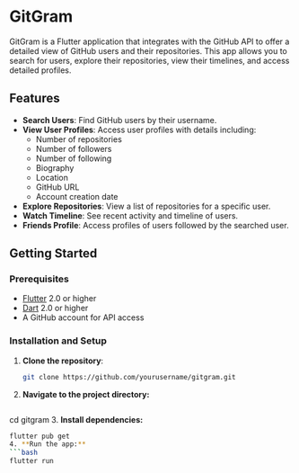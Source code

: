 # GitGram

GitGram is a Flutter application that integrates with the GitHub API to offer a detailed view of GitHub users and their repositories. This app allows you to search for users, explore their repositories, view their timelines, and access detailed profiles.

## Features

- **Search Users**: Find GitHub users by their username.
- **View User Profiles**: Access user profiles with details including:
  - Number of repositories
  - Number of followers
  - Number of following
  - Biography
  - Location
  - GitHub URL
  - Account creation date
- **Explore Repositories**: View a list of repositories for a specific user.
- **Watch Timeline**: See recent activity and timeline of users.
- **Friends Profile**: Access profiles of users followed by the searched user.

## Getting Started

### Prerequisites

- [Flutter](https://flutter.dev/docs/get-started/install) 2.0 or higher
- [Dart](https://dart.dev/get-dart) 2.0 or higher
- A GitHub account for API access

### Installation and Setup

1. **Clone the repository**:

   ```bash
   git clone https://github.com/yourusername/gitgram.git
2. **Navigate to the project directory:**
   ```bash
  cd gitgram
3. **Install dependencies:**
   ```bash
  flutter pub get
4. **Run the app:**
   ```bash
  flutter run





